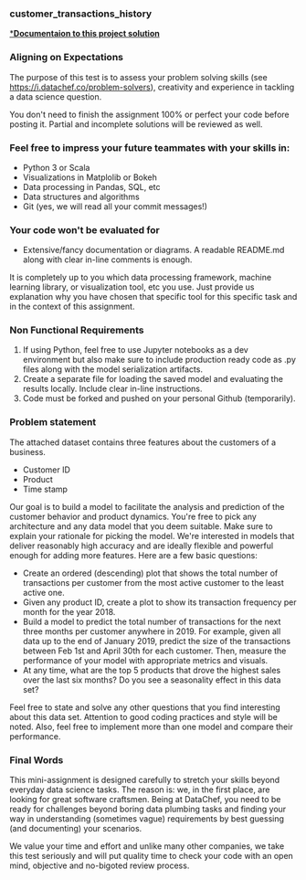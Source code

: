 ### customer_transactions_history

[***Documentaion to this project solution**](doc.md)

### Aligning on Expectations

The purpose of this test is to assess your problem solving skills (see https://i.datachef.co/problem-solvers), creativity and experience in tackling a data science question. 

You don't need to finish the assignment 100% or perfect your code before posting it. Partial and incomplete solutions will be reviewed as well.

### Feel free to impress your future teammates with your skills in:

- Python 3 or Scala
- Visualizations in Matplolib or Bokeh
- Data processing in Pandas, SQL, etc
- Data structures and algorithms
- Git (yes, we will read all your commit messages!)

### Your code won't be evaluated for

- Extensive/fancy documentation or diagrams. A readable README.md along with clear in-line comments is enough.

It is completely up to you which data processing framework, machine learning library, or visualization tool, etc you use. 
Just provide us explanation why you have chosen that specific tool for this specific task and in the context of this assignment.

### Non Functional Requirements

1. If using Python, feel free to use Jupyter notebooks as a dev environment but also make sure to include production ready code as .py files along with the model serialization artifacts. 
2. Create a separate file for loading the saved model and evaluating the results locally. Include clear in-line instructions. 
3. Code must be forked and pushed on your personal Github (temporarily).

### Problem statement

The attached dataset contains three features about the customers of a business.
- Customer ID
- Product
- Time stamp

Our goal is to build a model to facilitate the analysis and prediction of the customer behavior and product dynamics. You're free to pick any architecture and any data model that you deem suitable. Make sure to explain your rationale for picking the model. We're interested in models that deliver reasonably high accuracy and are ideally flexible and powerful enough for adding more features. Here are a few basic questions:

- Create an ordered (descending) plot that shows the total number of transactions per customer from the most active customer to the least active one. 
- Given any product ID, create a plot to show its transaction frequency per month for the year 2018. 
- Build a model to predict the total number of transactions for the next three months per customer anywhere in 2019. For example, given all data up to the end of January 2019, predict the size of the transactions between Feb 1st and April 30th for each customer. Then, measure the performance of your model with appropriate metrics and visuals. 
- At any time, what are the top 5 products that drove the highest sales over the last six months? Do you see a seasonality effect in this data set?

Feel free to state and solve any other questions that you find interesting about this data set. Attention to good coding practices and style will be noted. Also, feel free to implement more than one model and compare their performance.

### Final Words

This mini-assignment is designed carefully to stretch your skills beyond everyday data science tasks. The reason is: we, in the first place, are looking for great software craftsmen. Being at DataChef, you need to be ready for challenges beyond boring data plumbing tasks and finding your way in understanding (sometimes vague) requirements by best guessing (and documenting) your scenarios.

We value your time and effort and unlike many other companies, we take this test seriously and will put quality time to check your code with an open mind, objective and no-bigoted review process.

